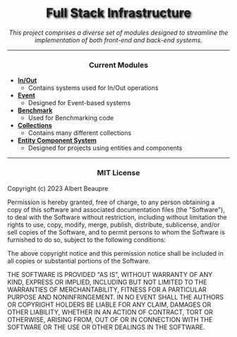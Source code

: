 <div style="text-align: center;">
  <b><h1 style="text-shadow: 2px 2px 4px #000;">Full Stack Infrastructure</h1></b>
  <p style="font-style: italic;">
    This project comprises a diverse set of modules designed to streamline the implementation of both front-end and back-end systems.
  </p>
</div>

---



<div style="text-align: center;">
  <b><h3>Current Modules</h3></b>
</div>

- **[In/Out](./modules/IO)**
    - Contains systems used for In/Out operations
- **[Event](./modules/Event)**
    - Designed for Event-based systems
- **[Benchmark](./modules/Benchmark)**
    - Used for Benchmarking code
- **[Collections](./modules/Collections)**
    - Contains many different collections
- **[Entity Component System](./modules/ECS)**
    - Designed for projects using entities and components

---

<b><div style="text-align: center;"><h3>MIT License</h3></div></b>

Copyright (c) 2023 Albert Beaupre

Permission is hereby granted, free of charge, to any person obtaining a copy
of this software and associated documentation files (the "Software"), to deal
with the Software without restriction, including without limitation the rights
to use, copy, modify, merge, publish, distribute, sublicense, and/or sell
copies of the Software, and to permit persons to whom the Software is
furnished to do so, subject to the following conditions:

The above copyright notice and this permission notice shall be included in all
copies or substantial portions of the Software.

THE SOFTWARE IS PROVIDED "AS IS", WITHOUT WARRANTY OF ANY KIND, EXPRESS OR
IMPLIED, INCLUDING BUT NOT LIMITED TO THE WARRANTIES OF MERCHANTABILITY,
FITNESS FOR A PARTICULAR PURPOSE AND NONINFRINGEMENT. IN NO EVENT SHALL THE
AUTHORS OR COPYRIGHT HOLDERS BE LIABLE FOR ANY CLAIM, DAMAGES OR OTHER
LIABILITY, WHETHER IN AN ACTION OF CONTRACT, TORT OR OTHERWISE, ARISING FROM,
OUT OF OR IN CONNECTION WITH THE SOFTWARE OR THE USE OR OTHER DEALINGS IN THE
SOFTWARE.
